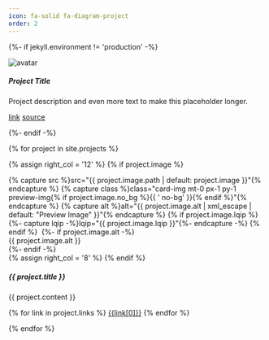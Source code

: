 ```yaml
---
icon: fa-solid fa-diagram-project
order: 2
---
```


<section class="projects" id="projects">

{%- if jekyll.environment != 'production' -%}

<div class="card categories mb-3" style="max-width: 540px;">
  <div class="row g-0 flex-md-row">

  <div class="col-md-4">
    <img class="card-img preview-img mt-0 px-1 py-1" src="{{ '/assets/img/pfl-icons.png' | absolute_url }}" alt="avatar" onerror="this.style.display='none'">
  </div>

  <div class="col-md-8">
    <div class="card-header d-flex justify-content-between hide-border-bottom">
      <h5 class="card-title header m-0">
      Project Title
      </h5>
    </div>
    <div class="card-body">
    <p class="card-text ">
    Project description and even more text to make this placeholder longer.
    </p>
    <a href="#" class="card-link">link</a>
    <a href="#" class="card-link">source</a>
    </div>
  </div>

  </div>
</div>

{%- endif -%}

{% for project in site.projects %}

<div class="card categories mb-3" style="max-width: 540px;">
  <div class="row g-0 flex-md-row">

  {% assign right_col = '12' %}
  {% if project.image %}
  <div class="col-md-4">
      {% capture src %}src="{{ project.image.path | default: project.image }}"{% endcapture %}
      {% capture class %}class="card-img mt-0 px-1 py-1 preview-img{% if project.image.no_bg %}{{ ' no-bg' }}{% endif %}"{% endcapture %}
      {% capture alt %}alt="{{ project.image.alt | xml_escape | default: "Preview Image" }}"{% endcapture %}
      {% if project.image.lqip %}
        {%- capture lqip -%}lqip="{{ project.image.lqip }}"{%- endcapture -%}
      {% endif %}
      <img {{ src }} {{ class }} {{ alt }} onerror="this.style.display='none'">
        {%- if project.image.alt -%}
          <figcaption class="text-center pt-2 pb-2">{{ project.image.alt }}</figcaption>
        {%- endif -%}
  </div>
  {% assign right_col = '8' %}
  {% endif %}

  <div class="col-md-{{right_col}}">
    <div class="card-header d-flex justify-content-between hide-border-bottom">
      <h5 class="card-title header m-0">
      {{ project.title }}
      </h5>
    </div>
    <div class="card-body">
    <p class="card-text ">
    {{ project.content }}
    </p>
    {% for link in project.links %}
    <a href="{{link[1]}}" class="card-link">{{link[0]}}</a>
    {% endfor %}
    </div>
  </div>

  </div>
</div>

{% endfor %}

</section>
